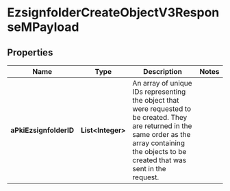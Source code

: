 

# EzsignfolderCreateObjectV3ResponseMPayload

## Properties

Name | Type | Description | Notes
------------ | ------------- | ------------- | -------------
**aPkiEzsignfolderID** | **List&lt;Integer&gt;** | An array of unique IDs representing the object that were requested to be created.  They are returned in the same order as the array containing the objects to be created that was sent in the request. | 





